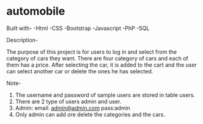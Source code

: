 # automobile

Built with-
-Html
-CSS
-Bootstrap
-Javascript
-PhP
-SQL

Description-

The purpose of this project is for users to log in and select from the category of cars they want.
There are four category of cars and each of them has a price.
After selecting the car, it is added to the cart and the user can select another car or delete the ones he has selected.

Note-
1. The username and password of sample users are stored in table users.
2. There are 2 type of users admin and user.
3. Admin: email: admin@admin.com pass:admin 
4. Only admin can add ore delete the categories and the cars.


